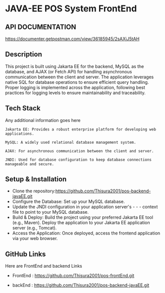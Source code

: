 
# JAVA-EE POS System FrontEnd





## API DOCUMENTATION

https://documenter.getpostman.com/view/36185945/2sAXjJ5tAH




## Description

This project is built using Jakarta EE for the backend, MySQL as the database, and AJAX (or Fetch API) for handling asynchronous communication between the client and server. The application leverages native SQL for database operations to ensure efficient query handling. Proper logging is implemented across the application, following best practices for logging levels to ensure maintainability and traceability.


## Tech Stack

Any additional information goes here

    Jakarta EE: Provides a robust enterprise platform for developing web applications.

    MySQL: A widely used relational database management system.

    AJAX: For asynchronous communication between the client and server.

    JNDI: Used for database configuration to keep database connections manageable and secure.
## Setup & Installation

- Clone the repository:https://github.com/Thisura2001/pos-backend-javaEE.git
- Configure the Database: Set up your MySQL database.
- Update the JNDI configuration in your application server's - - - context file to point to your MySQL database.
- Build & Deploy: Build the project using your preferred Jakarta EE tool (e.g., Maven). Deploy the application to your Jakarta EE application server (e.g., Tomcat).
- Access the Application: Once deployed, access the frontend application via your web browser.


## GitHub Links

Here are FrontEnd and backend Links

- FrontEnd : https://github.com/Thisura2001/pos-frontEnd.git

- backEnd : https://github.com/Thisura2001/pos-backend-javaEE.git

